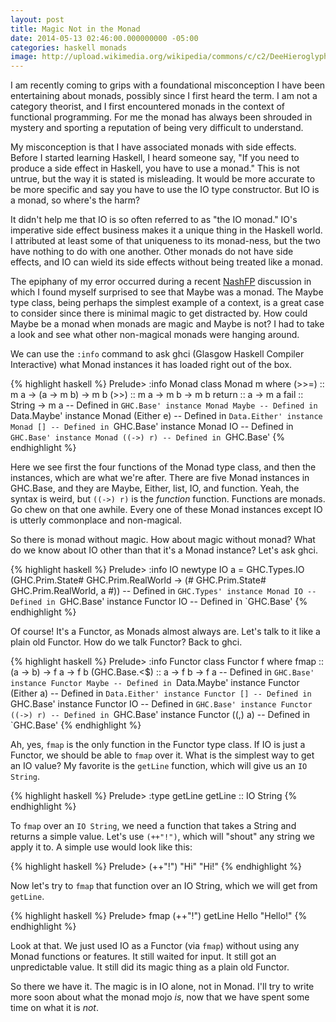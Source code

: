 ```yaml
---
layout: post
title: Magic Not in the Monad
date: 2014-05-13 02:46:00.000000000 -05:00
categories: haskell monads
image: http://upload.wikimedia.org/wikipedia/commons/c/c2/DeeHieroglyph.gif
---
```

I am recently coming to grips with a foundational misconception I have been entertaining about monads, possibly since I first heard the term. I am not a category theorist, and I first encountered monads in the context of functional programming. For me the monad has always been shrouded in mystery and sporting a reputation of being very difficult to understand.

My misconception is that I have associated monads with side effects. Before I started learning Haskell, I heard someone say, "If you need to produce a side effect in Haskell, you have to use a monad." This is not untrue, but the way it is stated is misleading. It would be more accurate to be more specific and say you have to use the IO type constructor. But IO is a monad, so where's the harm?

It didn't help me that IO is so often referred to as "the IO monad." IO's imperative side effect business makes it a unique thing in the Haskell world. I attributed at least some of that uniqueness to its monad-ness, but the two have nothing to do with one another. Other monads do not have side effects, and IO can wield its side effects without being treated like a monad.

The epiphany of my error occurred during a recent [NashFP](http://nashfp.org) discussion in which I found myself surprised to see that Maybe was a monad. The Maybe type class, being perhaps the simplest example of a context, is a great case to consider since there is minimal magic to get distracted by. How could Maybe be a monad when monads are magic and Maybe is not? I had to take a look and see what other non-magical monads were hanging around.

We can use the `:info` command to ask ghci (Glasgow Haskell Compiler Interactive) what Monad instances it has loaded right out of the box.

{% highlight haskell %}
Prelude> :info Monad
class Monad m where
  (>>=) :: m a -> (a -> m b) -> m b
  (>>) :: m a -> m b -> m b
  return :: a -> m a
  fail :: String -> m a
    -- Defined in `GHC.Base'
instance Monad Maybe -- Defined in `Data.Maybe'
instance Monad (Either e) -- Defined in `Data.Either'
instance Monad [] -- Defined in `GHC.Base'
instance Monad IO -- Defined in `GHC.Base'
instance Monad ((->) r) -- Defined in `GHC.Base'
{% endhighlight %}

Here we see first the four functions of the Monad type class, and then the instances, which are what we're after. There are five Monad instances in GHC.Base, and they are Maybe, Either, list, IO, and function. Yeah, the syntax is weird, but `((->) r)` is the _function_ function. Functions are monads. Go chew on that one awhile. Every one of these Monad instances except IO is utterly commonplace and non-magical.

So there is monad without magic. How about magic without monad? What do we know about IO other than that it's a Monad instance? Let's ask ghci.

{% highlight haskell %}
Prelude> :info IO
newtype IO a
  = GHC.Types.IO (GHC.Prim.State# GHC.Prim.RealWorld
                  -> (# GHC.Prim.State# GHC.Prim.RealWorld, a #))
    -- Defined in `GHC.Types'
instance Monad IO -- Defined in `GHC.Base'
instance Functor IO -- Defined in `GHC.Base'
{% endhighlight %}

Of course! It's a Functor, as Monads almost always are. Let's talk to it like a plain old Functor. How do we talk Functor? Back to ghci.

{% highlight haskell %}
Prelude> :info Functor
class Functor f where
  fmap :: (a -> b) -> f a -> f b
  (GHC.Base.<$) :: a -> f b -> f a
    -- Defined in `GHC.Base'
instance Functor Maybe -- Defined in `Data.Maybe'
instance Functor (Either a) -- Defined in `Data.Either'
instance Functor [] -- Defined in `GHC.Base'
instance Functor IO -- Defined in `GHC.Base'
instance Functor ((->) r) -- Defined in `GHC.Base'
instance Functor ((,) a) -- Defined in `GHC.Base'
{% endhighlight %}

Ah, yes, `fmap` is the only function in the Functor type class. If IO is just a Functor, we should be able to `fmap` over it. What is the simplest way to get an IO value? My favorite is the `getLine` function, which will give us an `IO String`.

{% highlight haskell %}
Prelude> :type getLine
getLine :: IO String
{% endhighlight %}

To `fmap` over an `IO String`, we need a function that takes a String and returns a simple value. Let's use `(++"!")`, which will "shout" any string we apply it to. A simple use would look like this:

{% highlight haskell %}
Prelude> (++"!") "Hi"
"Hi!"
{% endhighlight %}

Now let's try to `fmap` that function over an IO String, which we will get from `getLine`.

{% highlight haskell %}
Prelude> fmap (++"!") getLine
Hello
"Hello!"
{% endhighlight %}

Look at that. We just used IO as a Functor (via `fmap`) without using any Monad functions or features. It still waited for input. It still got an unpredictable value. It still did its magic thing as a plain old Functor.

So there we have it. The magic is in IO alone, not in Monad. I'll try to write more soon about what the monad mojo _is_, now that we have spent some time on what it is _not_.
